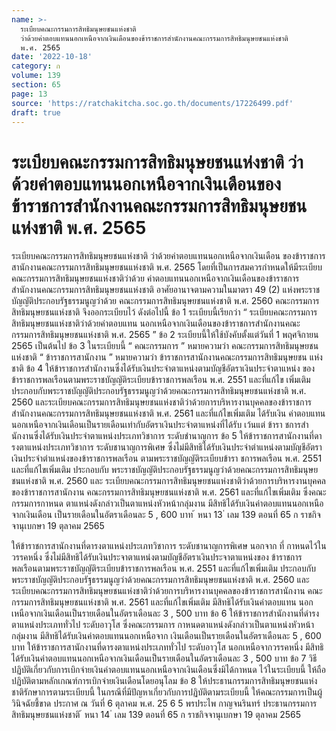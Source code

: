 ```yaml
---
name: >-
  ระเบียบคณะกรรมการสิทธิมนุษยชนแห่งชาติ
  ว่าด้วยค่าตอบแทนนอกเหนือจากเงินเดือนของข้าราชการสำนักงานคณะกรรมการสิทธิมนุษยชนแห่งชาติ
  พ.ศ. 2565
date: '2022-10-18'
category: ก
volume: 139
section: 65
page: 13
source: 'https://ratchakitcha.soc.go.th/documents/17226499.pdf'
draft: true
---
```


# ระเบียบคณะกรรมการสิทธิมนุษยชนแห่งชาติ ว่าด้วยค่าตอบแทนนอกเหนือจากเงินเดือนของข้าราชการสำนักงานคณะกรรมการสิทธิมนุษยชนแห่งชาติ พ.ศ. 2565

ระเบียบคณะกรรมการสิทธิมนุษยชนแห่งชาติ ว่าด้วยค่าตอบแทนนอกเหนือจากเงินเดือน ของข้าราชการสานักงานคณะกรรมการสิทธิมนุษยชนแห่งชาติ พ.ศ. 2565 โดยที่เป็นการสมควรกำหนดให้มีระเบียบคณะกรรมการสิทธิมนุษยชนแห่งชาติว่าด้วย ค่าตอบแทนนอกเหนือจากเงินเดือนของข้าราชการสำนักงานคณะกรรมการสิทธิมนุษยชนแห่งชาติ อาศัยอานาจตามความในมาตรา 49 (2) แห่งพระราชบัญญัติประกอบรัฐธรรมนูญว่าด้วย คณะกรรมการสิทธิมนุษยชนแห่งชาติ พ.ศ. 2560 คณะกรรมการสิทธิมนุษยชนแห่งชาติ จึงออกระเบียบไว้ ดังต่อไปนี้ ข้อ 1 ระเบียบนี้เรียกว่า “ ระเบียบคณะกรรมการสิทธิมนุษยชนแห่งชาติว่าด้วยค่าตอบแทน นอกเหนือจากเงินเดือนของข้าราชการสำนักงานคณะกรรมการสิทธิมนุษยชนแห่งชาติ พ.ศ. 2565 ” ข้อ 2 ระเบียบนี้ให้ใช้บังคับตั้งแต่วันที่ 1 พฤศจิกายน 2565 เป็นต้นไป ข้อ 3 ในระเบียบนี้ “ คณะกรรมการ ” หมายความว่า คณะกรรมการสิทธิมนุษยชนแห่งชาติ “ ข้าราชการสานักงาน ” หมายความว่า ข้าราชการสานักงานคณะกรรมการสิทธิมนุษยชน แห่งชาติ ข้อ 4 ให้ข้าราชการสำนักงานซึ่งได้รับเงินประจำตาแหน่งตามบัญชีอัตราเงินประจำตาแหน่ง ของข้าราชการพลเรือนตามพระราชบัญญัติระเบียบข้าราชการพลเรือน พ.ศ. 2551 และที่แก้ไข เพิ่มเติม ประกอบกับพระราชบัญญัติประกอบรัฐธรรมนูญว่าด้วยคณะกรรมการสิทธิมนุษยชนแห่งชาติ พ.ศ. 2560 และระเบียบคณะกรรมการสิทธิมนุษยชนแห่งชาติว่าด้วยการบริหารงานบุคคลของข้าราชการ สำนักงานคณะกรรมการสิทธิมนุษยชนแห่งชาติ พ.ศ. 2561 และที่แก้ไขเพิ่มเติม ได้รับเงิน ค่าตอบแทนนอกเหนือจากเงินเดือนเป็นรายเดือนเท่ากับอัตราเงินประจำตาแหน่งที่ได้รับ เว้นแต่ ข้ารา ชการสำนักงานซึ่งได้รับเงินประจำตาแหน่งประเภทวิชาการ ระดับชำนาญการ ข้อ 5 ให้ข้าราชการสานักงานที่ดารงตาแหน่งประเภทวิชาการ ระดับชานาญการพิเศษ ซึ่งไม่มีสิทธิได้รับเงินประจำตำแหน่งตามบัญชีอัตราเงินประจำตำแหน่งของข้าราชการพลเรือน ตามพระราชบัญญัติระเบียบข้ารา ชการพลเรือน พ.ศ. 2551 และที่แก้ไขเพิ่มเติม ประกอบกับ พระราชบัญญัติประกอบรัฐธรรมนูญว่าด้วยคณะกรรมการสิทธิมนุษยชนแห่งชาติ พ.ศ. 2560 และ ระเบียบคณะกรรมการสิทธิมนุษยชนแห่งชาติว่าด้วยการบริหารงานบุคคลของข้าราชการสานักงาน คณะกรรมการสิทธิมนุษยชนแห่งชาติ พ.ศ. 2561 และที่แก้ไขเพิ่มเติม ซึ่งคณะกรรมการกาหนด ตาแหน่งดังกล่าวเป็นตาแหน่งหัวหน้ากลุ่มงาน มีสิทธิได้รับเงินค่าตอบแทนนอกเหนือจากเงินเดือน เป็นรายเดือนในอัตราเดือนละ 5 , 600 บาท ้ หนา 13 ่ เลม 139 ตอนที่ 65 ก ราชกิจจานุเบกษา 19 ตุลาคม 2565

ให้ข้าราชการสานักงานที่ดารงตาแหน่งประเภทวิชาการ ระดับชานาญการพิเศษ นอกจาก ที่ กาหนดไว้ในวรรคหนึ่ง ซึ่งไม่มีสิทธิได้รับเงินประจาตาแหน่งตามบัญชีอัตราเงินประจาตาแหน่งของ ข้าราชการพลเรือนตามพระราชบัญญัติระเบียบข้าราชการพลเรือน พ.ศ. 2551 และที่แก้ไขเพิ่มเติม ประกอบกับพระราชบัญญัติประกอบรัฐธรรมนูญว่าด้วยคณะกรรมการสิทธิมนุษยชนแห่งชาติ พ.ศ. 2560 และระเบียบคณะกรรมการสิทธิมนุษยชนแห่งชาติว่าด้วยการบริหารงานบุคคลของข้าราชการสานักงาน คณะกรรมการสิทธิมนุษยชนแห่งชาติ พ.ศ. 2561 และที่แก้ไขเพิ่มเติม มีสิทธิได้รับเงินค่าตอบแทน นอกเหนือจากเงินเดือนเป็นรายเดือนในอัตราเดือนละ 3 , 500 บาท ข้อ 6 ให้ข้าราชการสำนักงานที่ดำรงตาแหน่งประเภททั่วไป ระดับอาวุโส ซึ่งคณะกรรมการ กาหนดตาแหน่งดังกล่าวเป็นตาแหน่งหัวหน้ากลุ่มงาน มีสิทธิได้รับเงินค่าตอบแทนนอกเหนือจาก เงินเดือนเป็นรายเดือนในอัตราเดือนละ 5 , 600 บาท ให้ข้าราชการสานักงานที่ดารงตาแหน่งประเภททั่วไป ระดับอาวุโส นอกเหนือจากวรรคหนึ่ง มีสิทธิได้รับเงินค่าตอบแทนนอกเหนือจากเงินเดือนเป็นรายเดือนในอัตราเดือนละ 3 , 500 บาท ข้อ 7 วิธีปฏิบัติเกี่ยวกับการเบิกจ่ายเงินค่าตอบแทนนอกเหนือจากเงินเดือนซึ่งมิได้กาหนด ไว้ในระเบียบนี้ ให้ถือปฏิบัติตามหลักเกณฑ์การเบิกจ่ายเงินเดือนโดยอนุโลม ข้อ 8 ให้ประธานกรรมการสิทธิมนุษยชนแห่งชาติรักษาการตามระเบียบนี้ ในกรณีที่มีปัญหาเกี่ยวกับการปฏิบัติตามระเบียบนี้ ให้คณะกรรมการเป็นผู้วินิจฉัยชี้ขาด ประกาศ ณ วันที่ 6 ตุลาคม พ.ศ. 25 6 5 พรประไพ กาญจนรินทร์ ประธานกรรมการสิทธิมนุษยชนแห่งชาติ ้ หนา 14 ่ เลม 139 ตอนที่ 65 ก ราชกิจจานุเบกษา 19 ตุลาคม 2565
